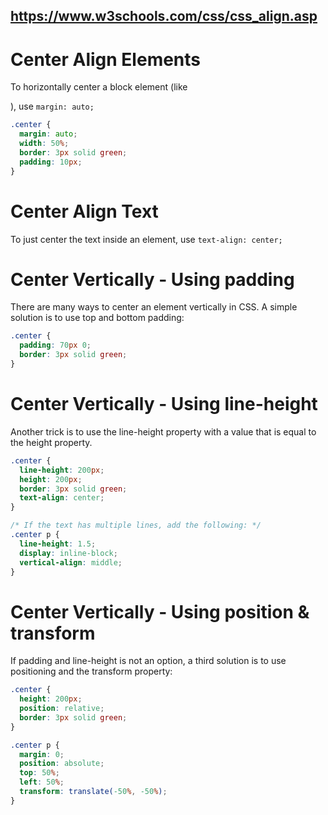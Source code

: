 ## https://www.w3schools.com/css/css_align.asp

# Center Align Elements

To horizontally center a block element (like <div>), use `margin: auto;`

```css
.center {
  margin: auto;
  width: 50%;
  border: 3px solid green;
  padding: 10px;
}
```

# Center Align Text

To just center the text inside an element, use `text-align: center;`

# Center Vertically - Using padding

There are many ways to center an element vertically in CSS. A simple solution is to use top and
bottom padding:

```css
.center {
  padding: 70px 0;
  border: 3px solid green;
}
```

# Center Vertically - Using line-height

Another trick is to use the line-height property with a value that is equal to the height property.

```css
.center {
  line-height: 200px;
  height: 200px;
  border: 3px solid green;
  text-align: center;
}

/* If the text has multiple lines, add the following: */
.center p {
  line-height: 1.5;
  display: inline-block;
  vertical-align: middle;
}
```

# Center Vertically - Using position & transform

If padding and line-height is not an option, a third solution is to use positioning and the
transform property:

```css
.center {
  height: 200px;
  position: relative;
  border: 3px solid green;
}

.center p {
  margin: 0;
  position: absolute;
  top: 50%;
  left: 50%;
  transform: translate(-50%, -50%);
}
```
